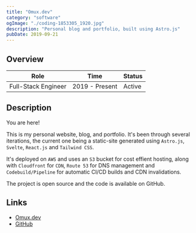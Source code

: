 ```yaml
---
title: "Omux.dev"
category: "software"
ogImage: "./coding-1853305_1920.jpg"
description: "Personal blog and portfolio, built using Astro.js"
pubDate: 2019-09-21
---
```


## Overview

| Role                | Time           | Status |
| ------------------- | -------------- | ------ |
| Full-Stack Engineer | 2019 - Present | Active |

## Description

You are here!

This is my personal website, blog, and portfolio. It's been through several iterations, the current one being a static-site generated using `Astro.js`, `Svelte`, `React.js` and `Tailwind CSS`.

It's deployed on `AWS` and uses an `S3` bucket for cost effient hosting, along with `Cloudfront` for `CDN`, `Route 53` for DNS management and `Codebuild/Pipeline` for automatic CI/CD builds and CDN invalidations.

The project is open source and the code is available on GitHub.

## Links

- [Omux.dev](https://omux.dev)
- [GitHub](https://github.com/KyteProject/omux.dev)
